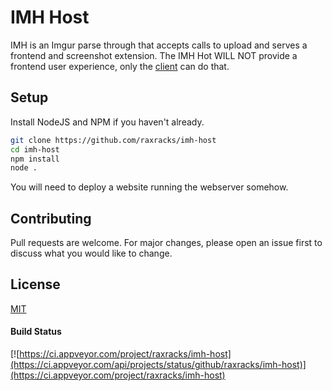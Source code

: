# IMH Host

IMH is an Imgur parse through that accepts calls to upload and serves a frontend and screenshot extension. The IMH Hot WILL NOT provide a frontend user experience, only the [client](https://github.com/raxracks/imh-client) can do that.

## Setup

Install NodeJS and NPM if you haven't already.

```bash
git clone https://github.com/raxracks/imh-host
cd imh-host
npm install 
node .
```
You will need to deploy a website running the webserver somehow.

## Contributing
Pull requests are welcome. For major changes, please open an issue first to discuss what you would like to change.

## License
[MIT](https://choosealicense.com/licenses/mit/)

#### Build Status
[![https://ci.appveyor.com/project/raxracks/imh-host](https://ci.appveyor.com/api/projects/status/github/raxracks/imh-host)](https://ci.appveyor.com/project/raxracks/imh-host)